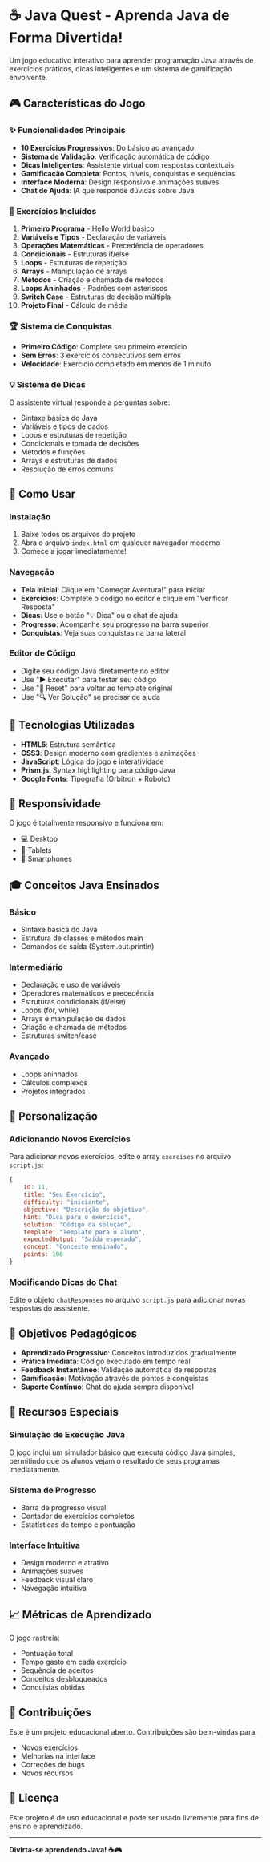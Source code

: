 # ☕ Java Quest - Aprenda Java de Forma Divertida!

Um jogo educativo interativo para aprender programação Java através de exercícios práticos, dicas inteligentes e um sistema de gamificação envolvente.

## 🎮 Características do Jogo

### ✨ Funcionalidades Principais
- **10 Exercícios Progressivos**: Do básico ao avançado
- **Sistema de Validação**: Verificação automática de código
- **Dicas Inteligentes**: Assistente virtual com respostas contextuais
- **Gamificação Completa**: Pontos, níveis, conquistas e sequências
- **Interface Moderna**: Design responsivo e animações suaves
- **Chat de Ajuda**: IA que responde dúvidas sobre Java

### 🎯 Exercícios Incluídos
1. **Primeiro Programa** - Hello World básico
2. **Variáveis e Tipos** - Declaração de variáveis
3. **Operações Matemáticas** - Precedência de operadores
4. **Condicionais** - Estruturas if/else
5. **Loops** - Estruturas de repetição
6. **Arrays** - Manipulação de arrays
7. **Métodos** - Criação e chamada de métodos
8. **Loops Aninhados** - Padrões com asteriscos
9. **Switch Case** - Estruturas de decisão múltipla
10. **Projeto Final** - Cálculo de média

### 🏆 Sistema de Conquistas
- **Primeiro Código**: Complete seu primeiro exercício
- **Sem Erros**: 3 exercícios consecutivos sem erros
- **Velocidade**: Exercício completado em menos de 1 minuto

### 💡 Sistema de Dicas
O assistente virtual responde a perguntas sobre:
- Sintaxe básica do Java
- Variáveis e tipos de dados
- Loops e estruturas de repetição
- Condicionais e tomada de decisões
- Métodos e funções
- Arrays e estruturas de dados
- Resolução de erros comuns

## 🚀 Como Usar

### Instalação
1. Baixe todos os arquivos do projeto
2. Abra o arquivo `index.html` em qualquer navegador moderno
3. Comece a jogar imediatamente!

### Navegação
- **Tela Inicial**: Clique em "Começar Aventura!" para iniciar
- **Exercícios**: Complete o código no editor e clique em "Verificar Resposta"
- **Dicas**: Use o botão "💡 Dica" ou o chat de ajuda
- **Progresso**: Acompanhe seu progresso na barra superior
- **Conquistas**: Veja suas conquistas na barra lateral

### Editor de Código
- Digite seu código Java diretamente no editor
- Use "▶️ Executar" para testar seu código
- Use "🔄 Reset" para voltar ao template original
- Use "🔍 Ver Solução" se precisar de ajuda

## 🎨 Tecnologias Utilizadas

- **HTML5**: Estrutura semântica
- **CSS3**: Design moderno com gradientes e animações
- **JavaScript**: Lógica do jogo e interatividade
- **Prism.js**: Syntax highlighting para código Java
- **Google Fonts**: Tipografia (Orbitron + Roboto)

## 📱 Responsividade

O jogo é totalmente responsivo e funciona em:
- 💻 Desktop
- 📱 Tablets
- 📱 Smartphones

## 🎓 Conceitos Java Ensinados

### Básico
- Sintaxe básica do Java
- Estrutura de classes e métodos main
- Comandos de saída (System.out.println)

### Intermediário
- Declaração e uso de variáveis
- Operadores matemáticos e precedência
- Estruturas condicionais (if/else)
- Loops (for, while)
- Arrays e manipulação de dados
- Criação e chamada de métodos
- Estruturas switch/case

### Avançado
- Loops aninhados
- Cálculos complexos
- Projetos integrados

## 🔧 Personalização

### Adicionando Novos Exercícios
Para adicionar novos exercícios, edite o array `exercises` no arquivo `script.js`:

```javascript
{
    id: 11,
    title: "Seu Exercício",
    difficulty: "iniciante",
    objective: "Descrição do objetivo",
    hint: "Dica para o exercício",
    solution: "Código da solução",
    template: "Template para o aluno",
    expectedOutput: "Saída esperada",
    concept: "Conceito ensinado",
    points: 100
}
```

### Modificando Dicas do Chat
Edite o objeto `chatResponses` no arquivo `script.js` para adicionar novas respostas do assistente.

## 🎯 Objetivos Pedagógicos

- **Aprendizado Progressivo**: Conceitos introduzidos gradualmente
- **Prática Imediata**: Código executado em tempo real
- **Feedback Instantâneo**: Validação automática de respostas
- **Gamificação**: Motivação através de pontos e conquistas
- **Suporte Contínuo**: Chat de ajuda sempre disponível

## 🌟 Recursos Especiais

### Simulação de Execução Java
O jogo inclui um simulador básico que executa código Java simples, permitindo que os alunos vejam o resultado de seus programas imediatamente.

### Sistema de Progresso
- Barra de progresso visual
- Contador de exercícios completos
- Estatísticas de tempo e pontuação

### Interface Intuitiva
- Design moderno e atrativo
- Animações suaves
- Feedback visual claro
- Navegação intuitiva

## 📈 Métricas de Aprendizado

O jogo rastreia:
- Pontuação total
- Tempo gasto em cada exercício
- Sequência de acertos
- Conceitos desbloqueados
- Conquistas obtidas

## 🤝 Contribuições

Este é um projeto educacional aberto. Contribuições são bem-vindas para:
- Novos exercícios
- Melhorias na interface
- Correções de bugs
- Novos recursos

## 📄 Licença

Este projeto é de uso educacional e pode ser usado livremente para fins de ensino e aprendizado.

---

**Divirta-se aprendendo Java! ☕🎮**

